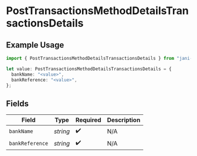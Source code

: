 # PostTransactionsMethodDetailsTransactionsDetails

## Example Usage

```typescript
import { PostTransactionsMethodDetailsTransactionsDetails } from "jani-payments/models/operations";

let value: PostTransactionsMethodDetailsTransactionsDetails = {
  bankName: "<value>",
  bankReference: "<value>",
};
```

## Fields

| Field              | Type               | Required           | Description        |
| ------------------ | ------------------ | ------------------ | ------------------ |
| `bankName`         | *string*           | :heavy_check_mark: | N/A                |
| `bankReference`    | *string*           | :heavy_check_mark: | N/A                |